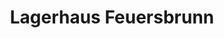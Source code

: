 ---
title: "Lagerhaus Feuersbrunn"
url: /wagram-am-wagram/lagerhaus-feuersbrunn/
shop: Baustoffe
---